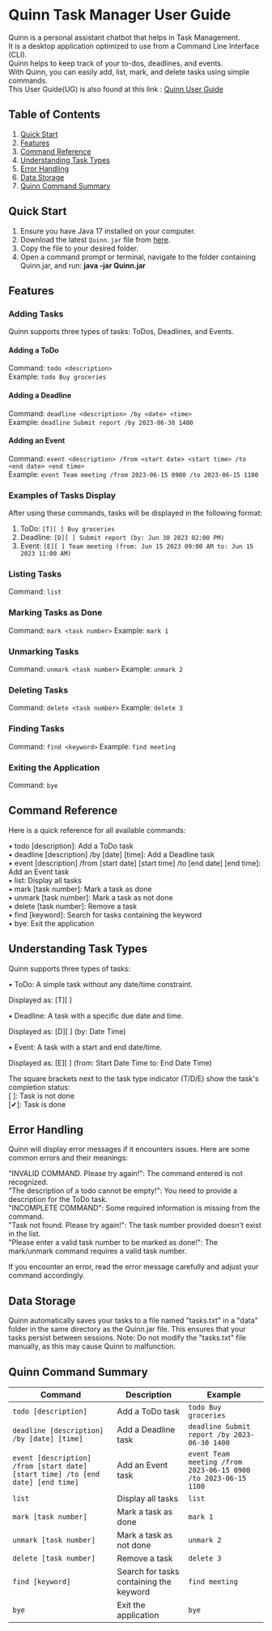 # Quinn Task Manager User Guide

Quinn is a personal assistant chatbot that helps in Task Management. <br>
It is a desktop application optimized to use from a Command Line Interface (CLI). <br>
Quinn helps to keep track of your to-dos, deadlines, and events. <br>
With Quinn, you can easily add, list, mark, and delete tasks using simple commands. <br>
This User Guide(UG) is also found at this link : [Quinn User Guide](https://kaboomzxc.github.io/ip/)

## Table of Contents
1. [Quick Start](#quick-start)
2. [Features](#features)
3. [Command Reference](#command-reference)
4. [Understanding Task Types](#understanding-task-types)
5. [Error Handling](#error-handling)
6. [Data Storage](#data-storage)
7. [Quinn Command Summary](#quinn-command-summary)

## Quick Start

1. Ensure you have Java 17 installed on your computer.
2. Download the latest `Quinn.jar` file from [here](https://github.com/kaboomzxc/ip/releases/tag/A-Release).
3. Copy the file to your desired folder.
4. Open a command prompt or terminal, navigate to the folder containing Quinn.jar, and run: **java -jar Quinn.jar**


## Features

### Adding Tasks

Quinn supports three types of tasks: ToDos, Deadlines, and Events.

#### Adding a ToDo
Command: `todo <description>` <br>
Example: `todo Buy groceries`

#### Adding a Deadline
Command: `deadline <description> /by <date> <time>` <br>
Example: `deadline Submit report /by 2023-06-30 1400`

#### Adding an Event
Command: `event <description> /from <start date> <start time> /to <end date> <end time>` <br>
Example: `event Team meeting /from 2023-06-15 0900 /to 2023-06-15 1100`

### Examples of Tasks Display

After using these commands, tasks will be displayed in the following format:

1. ToDo: `[T][ ] Buy groceries`
2. Deadline: `[D][ ] Submit report (by: Jun 30 2023 02:00 PM)`
3. Event: `[E][ ] Team meeting (from: Jun 15 2023 09:00 AM to: Jun 15 2023 11:00 AM)`

### Listing Tasks
Command: `list`

### Marking Tasks as Done
Command: `mark <task number>`
Example: `mark 1`

### Unmarking Tasks
Command: `unmark <task number>`
Example: `unmark 2`

### Deleting Tasks
Command: `delete <task number>`
Example: `delete 3`

### Finding Tasks
Command: `find <keyword>`
Example: `find meeting`

### Exiting the Application
Command: `bye`


## Command Reference
Here is a quick reference for all available commands:

• todo [description]: Add a ToDo task <br>
• deadline [description] /by [date] [time]: Add a Deadline task <br>
• event [description] /from [start date] [start time] /to [end date] [end time]: Add an Event task <br>
• list: Display all tasks <br>
• mark [task number]: Mark a task as done <br>
• unmark [task number]: Mark a task as not done <br>
• delete [task number]: Remove a task <br>
• find [keyword]: Search for tasks containing the keyword <br>
• bye: Exit the application

## Understanding Task Types
Quinn supports three types of tasks:

• ToDo: A simple task without any date/time constraint.

Displayed as: [T][ ] <Task Description>


• Deadline: A task with a specific due date and time.

Displayed as: [D][ ] <Task Description> (by: Date Time)


• Event: A task with a start and end date/time.

Displayed as: [E][ ] <Task Description> (from: Start Date Time to: End Date Time)

The square brackets next to the task type indicator (T/D/E) show the task's completion status: <br>
[ ]: Task is not done <br>
[✔]: Task is done

## Error Handling
   Quinn will display error messages if it encounters issues. Here are some common errors and their meanings:

"INVALID COMMAND. Please try again!": The command entered is not recognized. <br>
"The description of a todo cannot be empty!": You need to provide a description for the ToDo task. <br>
"INCOMPLETE COMMAND": Some required information is missing from the command. <br>
"Task not found. Please try again!": The task number provided doesn't exist in the list. <br>
"Please enter a valid task number to be marked as done!": The mark/unmark command requires a valid task number. <br>

If you encounter an error, read the error message carefully and adjust your command accordingly.


## Data Storage
   Quinn automatically saves your tasks to a file named "tasks.txt" in a "data" folder in the same directory as the Quinn.jar file. This ensures that your tasks persist between sessions.
   Note: Do not modify the "tasks.txt" file manually, as this may cause Quinn to malfunction.




## Quinn Command Summary

| Command | Description | Example |
|---------|-------------|---------|
| `todo [description]` | Add a ToDo task | `todo Buy groceries` |
| `deadline [description] /by [date] [time]` | Add a Deadline task | `deadline Submit report /by 2023-06-30 1400` |
| `event [description] /from [start date] [start time] /to [end date] [end time]` | Add an Event task | `event Team meeting /from 2023-06-15 0900 /to 2023-06-15 1100` |
| `list` | Display all tasks | `list` |
| `mark [task number]` | Mark a task as done | `mark 1` |
| `unmark [task number]` | Mark a task as not done | `unmark 2` |
| `delete [task number]` | Remove a task | `delete 3` |
| `find [keyword]` | Search for tasks containing the keyword | `find meeting` |
| `bye` | Exit the application | `bye` |





